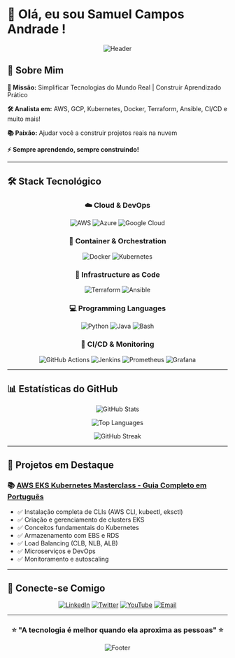 # 👋 Olá, eu sou Samuel Campos Andrade !

<div align="center">

![Header](https://capsule-render.vercel.app/api?type=waving&color=gradient&height=200&section=header&text=Samuel%20Campos&fontSize=80&fontAlignY=35&animation=twinkling&fontColor=ffffff)

</div>

## 🚀 Sobre Mim

**🎯 Missão:** Simplificar Tecnologias do Mundo Real | Construir Aprendizado Prático

**🛠️ Analista em:** AWS, GCP, Kubernetes, Docker, Terraform, Ansible, CI/CD e muito mais!

**📚 Paixão:** Ajudar você a construir projetos reais na nuvem

**⚡ Sempre aprendendo, sempre construindo!**

---

## 🛠️ Stack Tecnológico

<div align="center">

### ☁️ Cloud & DevOps
![AWS](https://img.shields.io/badge/AWS-%23FF9900.svg?style=for-the-badge&logo=amazon-aws&logoColor=white)
![Azure](https://img.shields.io/badge/azure-%230072C6.svg?style=for-the-badge&logo=microsoftazure&logoColor=white)
![Google Cloud](https://img.shields.io/badge/GoogleCloud-%234285F4.svg?style=for-the-badge&logo=google-cloud&logoColor=white)

### 🐳 Container & Orchestration
![Docker](https://img.shields.io/badge/docker-%230db7ed.svg?style=for-the-badge&logo=docker&logoColor=white)
![Kubernetes](https://img.shields.io/badge/kubernetes-%23326ce5.svg?style=for-the-badge&logo=kubernetes&logoColor=white)

### 🔧 Infrastructure as Code
![Terraform](https://img.shields.io/badge/terraform-%235835CC.svg?style=for-the-badge&logo=terraform&logoColor=white)
![Ansible](https://img.shields.io/badge/ansible-%231A1918.svg?style=for-the-badge&logo=ansible&logoColor=white)

### 💻 Programming Languages
![Python](https://img.shields.io/badge/python-3670A0?style=for-the-badge&logo=python&logoColor=ffdd54)
![Java](https://img.shields.io/badge/java-%23ED8B00.svg?style=for-the-badge&logo=openjdk&logoColor=white)
![Bash](https://img.shields.io/badge/bash-%23121011.svg?style=for-the-badge&logo=gnu-bash&logoColor=white)

### 🔄 CI/CD & Monitoring
![GitHub Actions](https://img.shields.io/badge/github%20actions-%232671E5.svg?style=for-the-badge&logo=githubactions&logoColor=white)
![Jenkins](https://img.shields.io/badge/jenkins-%232C5263.svg?style=for-the-badge&logo=jenkins&logoColor=white)
![Prometheus](https://img.shields.io/badge/Prometheus-E6522C?style=for-the-badge&logo=Prometheus&logoColor=white)
![Grafana](https://img.shields.io/badge/grafana-%23F46800.svg?style=for-the-badge&logo=grafana&logoColor=white)

</div>

---

## 📊 Estatísticas do GitHub

<div align="center">

![GitHub Stats](https://github-readme-stats.vercel.app/api?username=samuelBarreto&show_icons=true&theme=tokyonight&hide_border=true&count_private=true)

![Top Languages](https://github-readme-stats.vercel.app/api/top-langs/?username=samuelBarreto&layout=compact&theme=tokyonight&hide_border=true)

![GitHub Streak](https://github-readme-streak-stats.herokuapp.com/?user=samuelBarreto&theme=tokyonight&hide_border=true)

</div>

---

## 🎯 Projetos em Destaque

### 📚 [AWS EKS Kubernetes Masterclass - Guia Completo em Português](./README.md)
- ✅ Instalação completa de CLIs (AWS CLI, kubectl, eksctl)
- ✅ Criação e gerenciamento de clusters EKS
- ✅ Conceitos fundamentais do Kubernetes
- ✅ Armazenamento com EBS e RDS
- ✅ Load Balancing (CLB, NLB, ALB)
- ✅ Microserviços e DevOps
- ✅ Monitoramento e autoscaling

---

## 🤝 Conecte-se Comigo

<div align="center">

[![LinkedIn](https://img.shields.io/badge/LinkedIn-%230077B5.svg?style=for-the-badge&logo=linkedin&logoColor=white)](https://www.linkedin.com/in/samuel-barreto-de-oliveira-dev/)
[![Twitter](https://img.shields.io/badge/Twitter-%231DA1F2.svg?style=for-the-badge&logo=Twitter&logoColor=white)](https://twitter.com/seu-perfil)
[![YouTube](https://img.shields.io/badge/YouTube-%23FF0000.svg?style=for-the-badge&logo=YouTube&logoColor=white)](https://youtube.com/@seu-canal)
[![Email](https://img.shields.io/badge/Email-D14836?style=for-the-badge&logo=gmail&logoColor=white)](mailto:samukacfc1@gmail.com)

</div>

---

<div align="center">

### ⭐ "A tecnologia é melhor quando ela aproxima as pessoas" ⭐

![Footer](https://capsule-render.vercel.app/api?type=waving&color=gradient&height=100&section=footer&text=Obrigado%20por%20visitar!&fontSize=30&fontAlignY=65&animation=twinkling&fontColor=ffffff)

</div>
